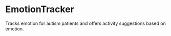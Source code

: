 # EmotionTracker

Tracks emotion for autism patients and offers activity suggestions based on emotion.
